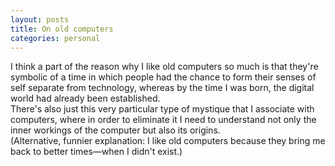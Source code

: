 ```yaml
---
layout: posts
title: On old computers
categories: personal
---
```

I think a part of the reason why I like old computers so much is that they're symbolic of a time in which people had the chance to form their senses of self separate from technology, whereas by the time I was born, the digital world had already been established.<br>
There's also just this very particular type of mystique that I associate with computers, where in order to eliminate it I need to understand not only the inner workings of the computer but also its origins.<br>
(Alternative, funnier explanation: I like old computers because they bring me back to better times—when I didn't exist.)